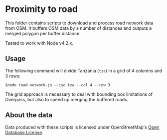 # Proximity to road
This folder contains scripts to download and process road network data from OSM. It buffers OSM data by a number of distances and outputs a merged polygon per buffer distance.

Tested to work with Node v4.2.x.

## Usage
The following command will divide Tanzania (`tza`) in a grid of 4 columns and 3 rows:

```
$node road-network.js --iso tza --col 4 --row 3
```

The grid approach is necessary to deal with bounding box limitations of Overpass, but also to speed up merging the buffered roads.

## About the data
Data produced with these scripts is licensed under OpenStreetMap's [Open Database License](http://wiki.openstreetmap.org/wiki/Open_Database_License).